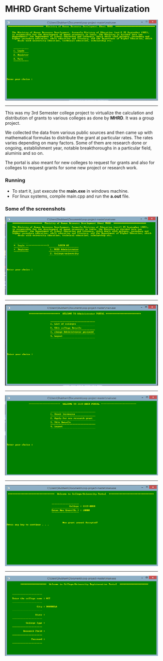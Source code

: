 # MHRD Grant Scheme Virtualization

![Home Page](Screenshots/1.PNG?raw=true)

---

This was my 3rd Semester college project to virtualize the calculation and distribution of grants to various colleges as done by **MHRD**. It was a group project.

We collected the data from various public sources and then came up with mathematical formulas to distribute the grant at particular rates. The rates varies depending on many factors. Some of them are research done or ongoing, establishment year, notable breakthoroughs in a particular field, aluminis and so on.

The portal is also meant for new colleges to request for grants and also for colleges to request grants for some new project or research work.

### Running

- To start it, just execute the **main.exe** in windows machine.
- For linux systems, compile main.cpp and run the **a.out** file.

### Some of the screenshots

![Log in](Screenshots/2.PNG?raw=true)

---

![Admin Portal](Screenshots/4.PNG?raw=true)

---

![College Portal](Screenshots/9.PNG?raw=true)

---

![Grant request](Screenshots/10.PNG?raw=true)

---

![New College](Screenshots/13.PNG?raw=true)
